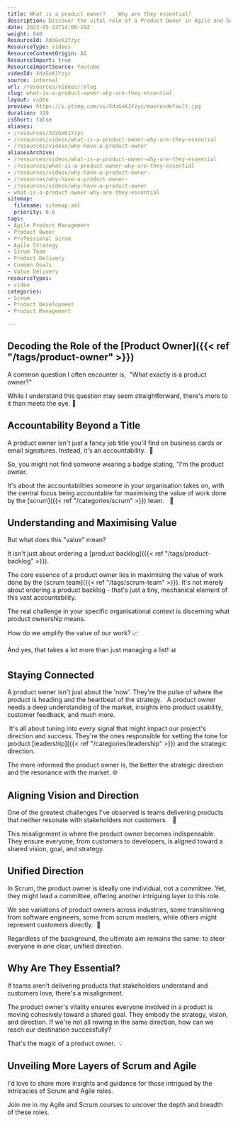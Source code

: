 ```yaml
---
title: What is a product owner?    Why are they essential?
description: Discover the vital role of a Product Owner in Agile and Scrum, from strategic leadership to market insights. Elevate your understanding today!
date: 2023-05-23T14:00:19Z
weight: 840
ResourceId: XdzGxK1Yzyc
ResourceType: videos
ResourceContentOrigin: AI
ResourceImport: true
ResourceImportSource: Youtube
videoId: XdzGxK1Yzyc
source: internal
url: /resources/videos/:slug
slug: what-is-a-product-owner-why-are-they-essential
layout: video
preview: https://i.ytimg.com/vi/XdzGxK1Yzyc/maxresdefault.jpg
duration: 319
isShort: false
aliases:
- /resources/XdzGxK1Yzyc
- /resources/videos/what-is-a-product-owner-why-are-they-essential
- /resources/videos/why-have-a-product-owner
aliasesArchive:
- /resources/videos/what-is-a-product-owner-why-are-they-essential
- /resources/what-is-a-product-owner-why-are-they-essential
- /resources/videos/why-have-a-product-owner-
- /resources/why-have-a-product-owner-
- /resources/videos/why-have-a-product-owner
- what-is-a-product-owner-why-are-they-essential
sitemap:
  filename: sitemap.xml
  priority: 0.6
tags:
- Agile Product Management
- Product Owner
- Professional Scrum
- Agile Strategy
- Scrum Team
- Product Delivery
- Common Goals
- Value Delivery
resourceTypes:
- video
categories:
- Scrum
- Product Development
- Product Management

---
```

## Decoding the Role of the [Product Owner]({{< ref "/tags/product-owner" >}})

A common question I often encounter is,  "What exactly is a product owner?"

While I understand this question may seem straightforward, there's more to it than meets the eye. 🤔

## Accountability Beyond a Title 

A product owner isn't just a fancy job title you'll find on business cards or email signatures. Instead, it's an accountability.  🌟

So, you might not find someone wearing a badge stating, "I'm the product owner.

It's about the accountabilities someone in your organisation takes on, with the central focus being accountable for maximising the value of work done by the [scrum]({{< ref "/categories/scrum" >}}) team.   🎯

## Understanding and Maximising Value

But what does this "value" mean?

It isn't just about ordering a [product backlog]({{< ref "/tags/product-backlog" >}}).

The core essence of a product owner lies in maximising the value of work done by the [scrum team]({{< ref "/tags/scrum-team" >}}). It's not merely about ordering a product backlog - that's just a tiny, mechanical element of this vast accountability.

The real challenge in your specific organisational context is discerning what product ownership means.

How do we amplify the value of our work? 📈

And yes, that takes a lot more than just managing a list! 📊

## Staying Connected 

A product owner isn't just about the 'now'. They're the pulse of where the product is heading and the heartbeat of the strategy.   A product owner needs a deep understanding of the market, insights into product usability, customer feedback, and much more.

 It's all about tuning into every signal that might impact our project's direction and success. They're the ones responsible for setting the tone for product [leadership]({{< ref "/categories/leadership" >}}) and the strategic direction.

The more informed the product owner is, the better the strategic direction and the resonance with the market. 🌐

## Aligning Vision and Direction

One of the greatest challenges I've observed is teams delivering products that neither resonate with stakeholders nor customers.   🧭 

This misalignment is where the product owner becomes indispensable. They ensure everyone, from customers to developers, is aligned toward a shared vision, goal, and strategy.

## Unified Direction

In Scrum, the product owner is ideally one individual, not a committee. Yet, they might lead a committee, offering another intriguing layer to this role.

We see variations of product owners across industries, some transitioning from software engineers, some from scrum masters, while others might represent customers directly.  🚀 

Regardless of the background, the ultimate aim remains the same: to steer everyone in one clear, unified direction.

## Why Are They Essential?

If teams aren't delivering products that stakeholders understand and customers love, there's a misalignment.

The product owner's vitality ensures everyone involved in a product is moving cohesively toward a shared goal. They embody the strategy, vision, and direction. If we're not all rowing in the same direction, how can we reach our destination successfully?

That's the magic of a product owner.  💡 

## Unveiling More Layers of Scrum and Agile  

I'd love to share more insights and guidance for those intrigued by the intricacies of Scrum and Agile roles.

Join me in my Agile and Scrum courses to uncover the depth and breadth of these roles.
